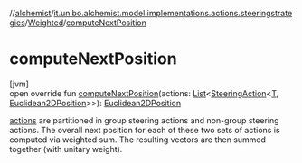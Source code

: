 //[alchemist](../../../index.md)/[it.unibo.alchemist.model.implementations.actions.steeringstrategies](../index.md)/[Weighted](index.md)/[computeNextPosition](compute-next-position.md)

# computeNextPosition

[jvm]\
open override fun [computeNextPosition](compute-next-position.md)(actions: [List](https://kotlinlang.org/api/latest/jvm/stdlib/kotlin.collections/-list/index.html)<[SteeringAction](../../it.unibo.alchemist.model.interfaces/-steering-action/index.md)<[T](index.md), [Euclidean2DPosition](../../it.unibo.alchemist.model.implementations.positions/-euclidean2-d-position/index.md)>>): [Euclidean2DPosition](../../it.unibo.alchemist.model.implementations.positions/-euclidean2-d-position/index.md)

[actions](compute-next-position.md) are partitioned in group steering actions and non-group steering actions. The overall next position for each of these two sets of actions is computed via weighted sum. The resulting vectors are then summed together (with unitary weight).
